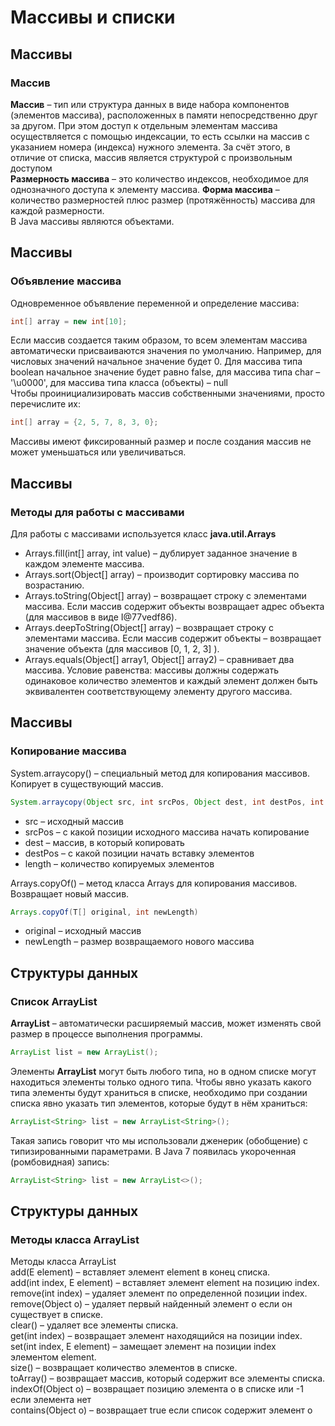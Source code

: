 # Массивы и списки

## Массивы
### Массив
**Массив** – тип или структура данных в виде набора компонентов (элементов массива), расположенных в памяти непосредственно друг за другом. При этом доступ к отдельным элементам массива осуществляется с помощью индексации, то есть ссылки на массив с указанием номера (индекса) нужного элемента. За счёт этого, в отличие от списка, массив является структурой с произвольным доступом  
**Размерность массива** – это количество индексов, необходимое для однозначного доступа к элементу массива. **Форма массива** – количество размерностей плюс размер (протяжённость) массива для каждой размерности.  
В Java массивы являются объектами.
## Массивы
### Объявление массива
Одновременное объявление переменной и определение массива:
```java
int[] array = new int[10];
```
Если массив создается таким образом, то всем элементам массива автоматически присваиваются значения по умолчанию. Например, для числовых значений начальное значение будет 0. Для массива типа boolean начальное значение будет равно false, для массива типа char – '\u0000', для массива типа класса (объекты) – null  
Чтобы проинициализировать массив собственными значениями, просто перечислите их:
```java
int[] array = {2, 5, 7, 8, 3, 0};
```
Массивы имеют фиксированный размер и после создания массив не может уменьшаться или увеличиваться.
## Массивы
### Методы для работы с массивами
Для работы с массивами используется класс **java.util.Arrays**
- Arrays.fill(int[] array, int value) – дублирует заданное значение в каждом элементе массива.
- Arrays.sort(Object[] array) – производит сортировку массива по возрастанию.
- Arrays.toString(Object[] array) – возвращает строку с элементами массива. Если массив содержит объекты возвращает адрес объекта (для массивов в виде I@77vedf86).
- Arrays.deepToString(Object[] array) – возвращает строку с элементами массива. Если массив содержит объекты – возвращает значение объекта (для массивов [0, 1, 2, 3] ).
- Arrays.equals(Object[] array1, Object[] array2) – сравнивает два массива. Условие равенства: массивы должны содержать одинаковое количество элементов и каждый элемент должен быть эквивалентен соответствующему элементу другого массива.
## Массивы
### Копирование массива
System.arraycopy() – специальный метод для копирования массивов. Копирует в существующий массив.
```java
System.arraycopy(Object src, int srcPos, Object dest, int destPos, int length)
```
- src – исходный массив
- srcPos – с какой позиции исходного массива начать копирование
- dest – массив, в который копировать
- destPos – с какой позиции начать вставку элементов
- length – количество копируемых элементов

Arrays.copyOf() – метод класса Arrays для копирования массивов. Возвращает новый массив.
```java
Arrays.copyOf(T[] original, int newLength)
```
- original – исходный массив
- newLength – размер возвращаемого нового массива
## Структуры данных
### Список ArrayList
**ArrayList** – автоматически расширяемый массив, может изменять свой размер в процессе выполнения программы.
```java
ArrayList list = new ArrayList();
```
Элементы **ArrayList** могут быть любого типа, но в одном списке могут находиться элементы только одного типа. Чтобы явно указать какого типа элементы будут храниться в списке, необходимо при создании списка явно указать тип элементов, которые будут в нём храниться:
```java
ArrayList<String> list = new ArrayList<String>();
```
Такая запись говорит что мы использовали дженерик (обобщение) с типизированными параметрами. В Java 7 появилась укороченная (ромбовидная) запись:
```java
ArrayList<String> list = new ArrayList<>();
```
## Структуры данных
### Методы класса ArrayList
Методы класса ArrayList  
add(E element) – вставляет элемент element в конец списка.  
add(int index, E element) – вставляет элемент element на позицию index.  
remove(int index) – удаляет элемент по определенной позиции index.  
remove(Object o) – удаляет первый найденный элемент о если он существует в списке.  
clear() – удаляет все элементы списка.  
get(int index) – возвращает элемент находящийся на позиции index.  
set(int index, E element) – замещает элемент на позиции index элементом element.  
size() – возвращает количество элементов в списке.  
toArray() – возвращает массив, который содержит все элементы списка.  
indexOf(Object o) – возвращает позицию элемента o в списке или -1 если элемента нет  
contains(Object o) – возвращает true если список содержит элемент o
